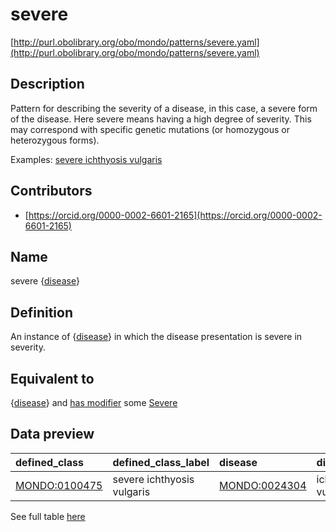 # severe 

[http://purl.obolibrary.org/obo/mondo/patterns/severe.yaml](http://purl.obolibrary.org/obo/mondo/patterns/severe.yaml)
## Description 

Pattern for describing the severity of a disease, in this case, a severe form of the disease. Here severe means having a high degree of severity. This may correspond with specific genetic mutations (or homozygous or heterozygous forms).

Examples: [severe ichthyosis vulgaris](http://purl.obolibrary.org/obo/MONDO_0100475)
## Contributors 
* [https://orcid.org/0000-0002-6601-2165](https://orcid.org/0000-0002-6601-2165) 
## Name 

severe {[disease](http://purl.obolibrary.org/obo/MONDO_0000001)}

## Definition 

An instance of {[disease](http://purl.obolibrary.org/obo/MONDO_0000001)} in which the disease presentation is severe in severity.

## Equivalent to 

{[disease](http://purl.obolibrary.org/obo/MONDO_0000001)} and [has modifier](http://purl.obolibrary.org/obo/RO_0002573) some [Severe](http://purl.obolibrary.org/obo/HP_0012828)

## Data preview 
| defined_class                                | defined_class_label        | disease                                      | disease_label       |
|:---------------------------------------------|:---------------------------|:---------------------------------------------|:--------------------|
| [MONDO:0100475](http://purl.obolibrary.org/obo/MONDO_0100475) | severe ichthyosis vulgaris | [MONDO:0024304](http://purl.obolibrary.org/obo/MONDO_0024304) | ichthyosis vulgaris |

See full table [here](https://github.com/monarch-initiative/mondo/blob/master/src/patterns/data/matches/severe.tsv) 
